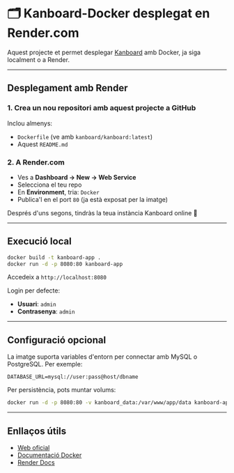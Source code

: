 # 🗂️ Kanboard-Docker desplegat en Render.com

Aquest projecte et permet desplegar [Kanboard](https://kanboard.org/) amb Docker, ja siga localment o a Render.

---

## Desplegament amb Render

### 1. Crea un nou repositori amb aquest projecte a GitHub

Inclou almenys:
- `Dockerfile` (ve amb `kanboard/kanboard:latest`)
- Aquest `README.md`

### 2. A Render.com

- Ves a **Dashboard → New → Web Service**
- Selecciona el teu repo
- En **Environment**, tria: `Docker`
- Publica'l en el port `80` (ja està exposat per la imatge)

Després d'uns segons, tindràs la teua instància Kanboard online 🎉

---

## Execució local

```bash
docker build -t kanboard-app .
docker run -d -p 8080:80 kanboard-app
```

Accedeix a `http://localhost:8080`

Login per defecte:
- **Usuari**: `admin`
- **Contrasenya**: `admin`

---

## Configuració opcional

La imatge suporta variables d'entorn per connectar amb MySQL o PostgreSQL. Per exemple:

```env
DATABASE_URL=mysql://user:pass@host/dbname
```

Per persistència, pots muntar volums:
```bash
docker run -d -p 8080:80 -v kanboard_data:/var/www/app/data kanboard-app
```

---

## Enllaços útils

- [Web oficial](https://kanboard.org/)
- [Documentació Docker](https://github.com/kanboard/kanboard/blob/master/Docker.md)
- [Render Docs](https://render.com/docs/docker)


